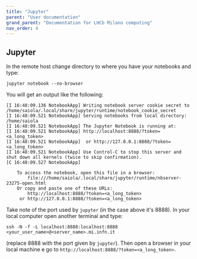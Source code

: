 ```yaml
---
title: "Jupyter"
parent: "User documentation"
grand_parent: "Documentation for LHCb Milano computing"
nav_order: 4
---
```


## Jupyter

In the remote host change directory to where you have your notebooks and type:

```shell
jupyter notebook --no-browser
```

You will get an output like the following:

```output
[I 16:48:09.136 NotebookApp] Writing notebook server cookie secret to /home/saiola/.local/share/jupyter/runtime/notebook_cookie_secret
[I 16:48:09.521 NotebookApp] Serving notebooks from local directory: /home/saiola
[I 16:48:09.521 NotebookApp] The Jupyter Notebook is running at:
[I 16:48:09.521 NotebookApp] http://localhost:8888/?token=<a_long_token>
[I 16:48:09.521 NotebookApp]  or http://127.0.0.1:8888/?token=<a_long_token>
[I 16:48:09.521 NotebookApp] Use Control-C to stop this server and shut down all kernels (twice to skip confirmation).
[C 16:48:09.527 NotebookApp]

    To access the notebook, open this file in a browser:
        file:///home/saiola/.local/share/jupyter/runtime/nbserver-23275-open.html
    Or copy and paste one of these URLs:
        http://localhost:8888/?token=<a_long_token>
     or http://127.0.0.1:8888/?token=<a_long_token>
```

Take note of the port used by `jupyter` (in the case above it's 8888).
In your local computer open another terminal and type:

```shell
ssh -N -f -L localhost:8888:localhost:8888 <your_user_name>@<server_name>.mi.infn.it
```

(replace 8888 with the port given by `jupyter`).
Then open a browser in your local machine e go to `http://localhost:8888/?token=<a_long_token>`.
